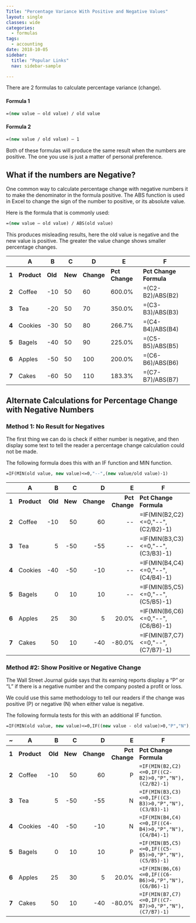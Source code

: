 ```yaml
---
Title: "Percentage Variance With Positive and Negative Values"
layout: single
classes: wide
categories:
  - formulas
tags:
  - accounting  
date: 2018-10-05
sidebar:
  title: "Popular Links"
  nav: sidebar-sample

---
```


There are 2 formulas to calculate percentage variance (change).

#### Formula 1  
```vb
=(new value – old value) / old value
```


#### Formula 2  
```vb
=(new value / old value) – 1
```

Both of these formulas will produce the same result when the numbers are positive.  The one you use is just a matter of personal preference.

## What if the numbers are Negative?
One common way to calculate percentage change with negative numbers it to make the denominator in the formula positive.  The ABS function is used in Excel to change the sign of the number to positive, or its absolute value.  

Here is the formula that is commonly used:  
```vb
=(new value – old value) / ABS(old value)
```

This produces misleading results, here the old value is negative and the new value is positive. The greater the value change shows smaller percentage changes.  

|       | A           | B       | C       | D          | E              | F                      |
|-------|-------------|---------|---------|------------|----------------|------------------------|
| **1** | **Product** | **Old** | **New** | **Change** | **Pct Change** | **Pct Change Formula** |
| **2** | Coffee      | -10     | 50      | 60         | 600.0%         | =(C2-B2)/ABS(B2)       |
| **3** | Tea         | -20     | 50      | 70         | 350.0%         | =(C3-B3)/ABS(B3)       |
| **4** | Cookies     | -30     | 50      | 80         | 266.7%         | =(C4-B4)/ABS(B4)       |
| **5** | Bagels      | -40     | 50      | 90         | 225.0%         | =(C5-B5)/ABS(B5)       |
| **6** | Apples      | -50     | 50      | 100        | 200.0%         | =(C6-B6)/ABS(B6)       |
| **7** | Cakes       | -60     | 50      | 110        | 183.3%         | =(C7-B7)/ABS(B7)       |


## Alternate Calculations for Percentage Change with Negative Numbers

### Method 1: No Result for Negatives  
The first thing we can do is check if either number is negative, and then display some text to tell the reader a percentage change calculation could not be made.

The following formula does this with an IF function and MIN function.

```vb
=IF(MIN(old value, new value)<=0,"--",(new value/old value)-1)
```

|       | A           | B       | C       | D          | E              | F                                 |
|-------|-------------|--------:|--------:|-----------:|---------------:|-----------------------------------|
| **1** | **Product** | **Old** | **New** | **Change** | **Pct Change** | **Pct Change Formula**            |
| **2** | Coffee      | -10     | 50      | 60         | --             | =IF(MIN(B2,C2)<=0,"--",(C2/B2)-1) |
| **3** | Tea         | 5       | -50     | -55        | --             | =IF(MIN(B3,C3)<=0,"--",(C3/B3)-1) |
| **4** | Cookies     | -40     | -50     | -10        | --             | =IF(MIN(B4,C4)<=0,"--",(C4/B4)-1) |
| **5** | Bagels      | 0       | 10      | 10         | --             | =IF(MIN(B5,C5)<=0,"--",(C5/B5)-1) |
| **6** | Apples      | 25      | 30      | 5          | 20.0%          | =IF(MIN(B6,C6)<=0,"--",(C6/B6)-1) |
| **7** | Cakes       | 50      | 10      | -40        | -80.0%         | =IF(MIN(B7,C7)<=0,"--",(C7/B7)-1) |


### Method #2: Show Positive or Negative Change
The Wall Street Journal guide says that its earning reports display a “P” or “L” if there is a negative number and the company posted a profit or loss.  

We could use this same methodology to tell our readers if the change was positive (P) or negative (N) when either value is negative.  

The following formula tests for this with an additional IF function.  

```vb
=IF(MIN(old value, new value)<=0,IF((new value - old value)>0,"P","N"),(new value/old value)-1)
```

| ~     | A           |       B |       C |          D |              E | F                                                  |
|-------|-------------|--------:|--------:|-----------:|---------------:|----------------------------------------------------|
| **1** | **Product** | **Old** | **New** | **Change** | **Pct Change** | **Pct Change Formula**                             |
| **2** | Coffee      |     -10 |      50 |         60 |              P | `=IF(MIN(B2,C2)<=0,IF((C2-B2)>0,"P","N"),(C2/B2)-1)` |
| **3** | Tea         |       5 |     -50 |        -55 |              N | `=IF(MIN(B3,C3)<=0,IF((C3-B3)>0,"P","N"),(C3/B3)-1)` |
| **4** | Cookies     |     -40 |     -50 |        -10 |              N | `=IF(MIN(B4,C4)<=0,IF((C4-B4)>0,"P","N"),(C4/B4)-1)` |
| **5** | Bagels      |       0 |      10 |         10 |              P | `=IF(MIN(B5,C5)<=0,IF((C5-B5)>0,"P","N"),(C5/B5)-1)` |
| **6** | Apples      |      25 |      30 |          5 |          20.0% | `=IF(MIN(B6,C6)<=0,IF((C6-B6)>0,"P","N"),(C6/B6)-1)` |
| **7** | Cakes       |      50 |      10 |        -40 |         -80.0% | `=IF(MIN(B7,C7)<=0,IF((C7-B7)>0,"P","N"),(C7/B7)-1)` |
